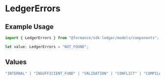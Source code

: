 # LedgerErrors

## Example Usage

```typescript
import { LedgerErrors } from "@formance/sdk-ledger/models/components";

let value: LedgerErrors = "NOT_FOUND";
```

## Values

```typescript
"INTERNAL" | "INSUFFICIENT_FUND" | "VALIDATION" | "CONFLICT" | "COMPILATION_FAILED" | "METADATA_OVERRIDE" | "NOT_FOUND" | "REVERT_OCCURRING" | "ALREADY_REVERT" | "NO_POSTINGS" | "LEDGER_NOT_FOUND"
```